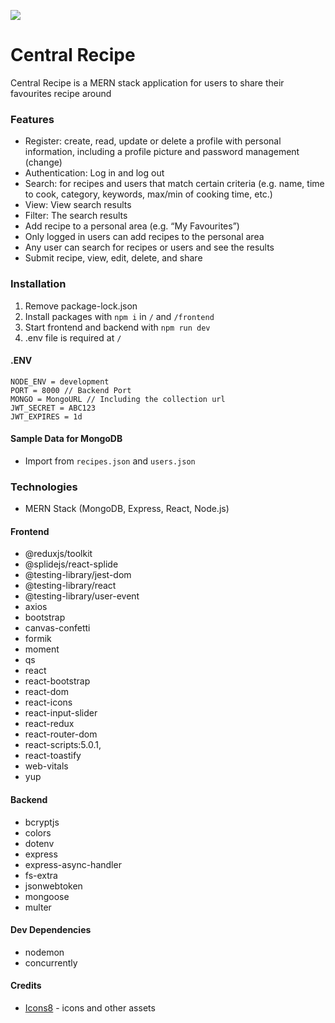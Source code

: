 ![](https://i.imgur.com/PjEgW16.png)
# Central Recipe
Central Recipe is a MERN stack application for users to share their favourites recipe around

### Features
- Register: create, read, update or delete a profile with personal information, including a profile picture and password management (change)
- Authentication: Log in and log out
- Search: for recipes and users that match certain criteria (e.g. name, time to cook, category, keywords, max/min of cooking time, etc.)
- View: View search results
- Filter: The search results
- Add recipe to a personal area (e.g. “My Favourites”)
- Only logged in users can add recipes to the personal area
- Any user can search for recipes or users and see the results
- Submit recipe, view, edit, delete, and share

### Installation
1. Remove package-lock.json
2. Install packages with `npm i` in `/` and `/frontend`
3. Start frontend and backend with `npm run dev`
4. .env file is required at `/`

#### .ENV
```
NODE_ENV = development
PORT = 8000 // Backend Port
MONGO = MongoURL // Including the collection url
JWT_SECRET = ABC123
JWT_EXPIRES = 1d
```

#### Sample Data for MongoDB
- Import from `recipes.json` and `users.json`


### Technologies
- MERN Stack (MongoDB, Express, React, Node.js)
#### Frontend
- @reduxjs/toolkit
- @splidejs/react-splide
- @testing-library/jest-dom
- @testing-library/react
- @testing-library/user-event
- axios
- bootstrap
- canvas-confetti
- formik
- moment
- qs
- react
- react-bootstrap
- react-dom
- react-icons
- react-input-slider
- react-redux
- react-router-dom
- react-scripts:5.0.1,
- react-toastify
- web-vitals
- yup

#### Backend
- bcryptjs
- colors
- dotenv
- express
- express-async-handler
- fs-extra
- jsonwebtoken
- mongoose
- multer

#### Dev Dependencies
- nodemon
- concurrently

#### Credits
- [Icons8](https://icons8.com/) - icons and other assets

